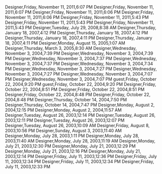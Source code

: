 ﻿Designer,Friday, November 11, 2011,6:07 PMDesigner,Friday, November 11, 2011,6:07 PMDesigner,Friday, November 11, 2011,6:06 PMDesigner,Friday, November 11, 2011,6:06 PMDesigner,Friday, November 11, 2011,5:43 PMDesigner,Friday, November 11, 2011,5:43 PMDesigner,Friday, November 11, 2011,5:43 PMDesigner,Tuesday, July 29, 2008,8:38 AMDesigner,Thursday, January 18, 2007,4:12 PMDesigner,Thursday, January 18, 2007,4:12 PMDesigner,Thursday, January 18, 2007,4:11 PMDesigner,Thursday, January 18, 2007,4:11 PMDesigner,Monday, August 15, 2005,1:07 AMDesigner,Thursday, March 3, 2005,8:30 AMDesigner,Wednesday, November 3, 2004,7:39 PMDesigner,Wednesday, November 3, 2004,7:39 PMDesigner,Wednesday, November 3, 2004,7:37 PMDesigner,Wednesday, November 3, 2004,7:37 PMDesigner,Wednesday, November 3, 2004,7:34 PMDesigner,Wednesday, November 3, 2004,7:27 PMDesigner,Wednesday, November 3, 2004,7:27 PMDesigner,Wednesday, November 3, 2004,7:07 PMDesigner,Wednesday, November 3, 2004,7:07 PMguest,Friday, October 22, 2004,9:20 PMguest,Friday, October 22, 2004,9:20 PMDesigner,Friday, October 22, 2004,8:51 PMDesigner,Friday, October 22, 2004,8:51 PMDesigner,Friday, October 22, 2004,8:48 PMDesigner,Friday, October 22, 2004,8:48 PMDesigner,Thursday, October 14, 2004,7:50 PMDesigner,Thursday, October 14, 2004,7:47 PMDesigner,Monday, August 2, 2004,12:15 PMDesigner,Monday, August 2, 2004,11:57 AMDesigner,Tuesday, August 26, 2003,12:14 PMDesigner,Tuesday, August 26, 2003,12:11 PMDesigner,Tuesday, August 26, 2003,12:07 PMDesigner,Tuesday, August 26, 2003,10:09 AMDesigner,Friday, August 8, 2003,10:56 PMDesigner,Sunday, August 3, 2003,11:40 AMDesigner,Monday, July 28, 2003,1:11 PMDesigner,Monday, July 28, 2003,11:40 AMDesigner,Monday, July 28, 2003,11:19 AMDesigner,Monday, July 21, 2003,12:30 PMDesigner,Monday, July 21, 2003,12:29 PMDesigner,Monday, July 21, 2003,12:16 PMDesigner,Monday, July 21, 2003,12:14 PMDesigner,Friday, July 11, 2003,12:36 PMDesigner,Friday, July 11, 2003,12:34 PMDesigner,Friday, July 11, 2003,12:34 PMDesigner,Friday, July 11, 2003,12:33 PM